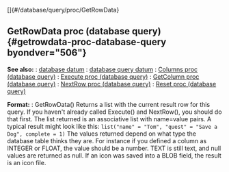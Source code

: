[]{#/database/query/proc/GetRowData}
  ## GetRowData proc (database query) {#getrowdata-proc-database-query byondver="506"}
  **See also:**
  :   [database datum](ref/database)
  :   [database query datum](ref/database/query)
  :   [Columns proc (database query)](ref/database/query/proc/Columns)
  :   [Execute proc (database query)](ref/database/query/proc/Execute)
  :   [GetColumn proc (database query)](ref/database/query/proc/GetColumn)
  :   [NextRow proc (database query)](ref/database/query/proc/NextRow)
  :   [Reset proc (database query)](ref/database/query/proc/Reset)
  <!-- -->
  **Format:**
  :   GetRowData()
  Returns a list with the current result row for this query. If you
  haven\'t already called Execute() and NextRow(), you should do that
  first.
  The list returned is an associative list with name=value pairs. A
  typical result might look like this:
  `list("name" = "Tom", "quest" = "Save a Dog", complete = 1)`
  The values returned depend on what type the database table thinks they
  are. For instance if you defined a column as INTEGER or FLOAT, the value
  should be a number. TEXT is still text, and null values are returned as
  null. If an icon was saved into a BLOB field, the result is an icon
  file.
